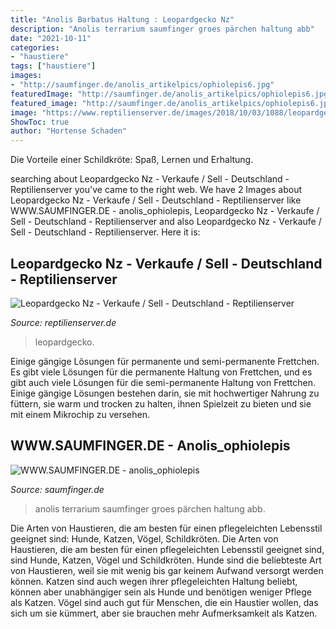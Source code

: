 ```yaml
---
title: "Anolis Barbatus Haltung : Leopardgecko Nz"
description: "Anolis terrarium saumfinger groes pärchen haltung abb"
date: "2021-10-11"
categories:
- "haustiere"
tags: ["haustiere"]
images:
- "http://saumfinger.de/anolis_artikelpics/ophiolepis6.jpg"
featuredImage: "http://saumfinger.de/anolis_artikelpics/ophiolepis6.jpg"
featured_image: "http://saumfinger.de/anolis_artikelpics/ophiolepis6.jpg"
image: "https://www.reptilienserver.de/images/2018/10/03/1088/leopardgecko-nz_1.jpg"
ShowToc: true
author: "Hortense Schaden"
---
```



Die Vorteile einer Schildkröte: Spaß, Lernen und Erhaltung.

	

		
searching about Leopardgecko Nz - Verkaufe / Sell - Deutschland - Reptilienserver you've came to the right web. We have 2 Images about Leopardgecko Nz - Verkaufe / Sell - Deutschland - Reptilienserver like WWW.SAUMFINGER.DE - anolis_ophiolepis, Leopardgecko Nz - Verkaufe / Sell - Deutschland - Reptilienserver and also Leopardgecko Nz - Verkaufe / Sell - Deutschland - Reptilienserver. Here it is:
		
    
## Leopardgecko Nz - Verkaufe / Sell - Deutschland - Reptilienserver

<img loading=lazy src="https://www.reptilienserver.de/images/2018/10/03/1088/leopardgecko-nz_1.jpg" onerror="this.onerror=null;this.src='https://tse4.mm.bing.net/th?id=OIP.iddx9C3akOZF18_x0sHiZAHaE8&amp;pid=15.1';" alt="Leopardgecko Nz - Verkaufe / Sell - Deutschland - Reptilienserver">

_Source: reptilienserver.de_

>leopardgecko. 

	

Einige gängige Lösungen für permanente und semi-permanente Frettchen.
Es gibt viele Lösungen für die permanente Haltung von Frettchen, und es gibt auch viele Lösungen für die semi-permanente Haltung von Frettchen. Einige gängige Lösungen bestehen darin, sie mit hochwertiger Nahrung zu füttern, sie warm und trocken zu halten, ihnen Spielzeit zu bieten und sie mit einem Mikrochip zu versehen.

    
## WWW.SAUMFINGER.DE - Anolis_ophiolepis

<img loading=lazy src="http://saumfinger.de/anolis_artikelpics/ophiolepis6.jpg" onerror="this.onerror=null;this.src='https://tse1.mm.bing.net/th?id=OIP.yTNqKsz9gpPSHg-TrWlsNwAAAA&amp;pid=15.1';" alt="WWW.SAUMFINGER.DE - anolis_ophiolepis">

_Source: saumfinger.de_

>anolis terrarium saumfinger groes pärchen haltung abb. 

	

Die Arten von Haustieren, die am besten für einen pflegeleichten Lebensstil geeignet sind: Hunde, Katzen, Vögel, Schildkröten.
Die Arten von Haustieren, die am besten für einen pflegeleichten Lebensstil geeignet sind, sind Hunde, Katzen, Vögel und Schildkröten. Hunde sind die beliebteste Art von Haustieren, weil sie mit wenig bis gar keinem Aufwand versorgt werden können. Katzen sind auch wegen ihrer pflegeleichten Haltung beliebt, können aber unabhängiger sein als Hunde und benötigen weniger Pflege als Katzen. Vögel sind auch gut für Menschen, die ein Haustier wollen, das sich um sie kümmert, aber sie brauchen mehr Aufmerksamkeit als Katzen.

